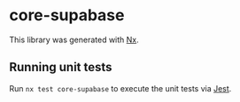 # core-supabase

This library was generated with [Nx](https://nx.dev).

## Running unit tests

Run `nx test core-supabase` to execute the unit tests via [Jest](https://jestjs.io).

